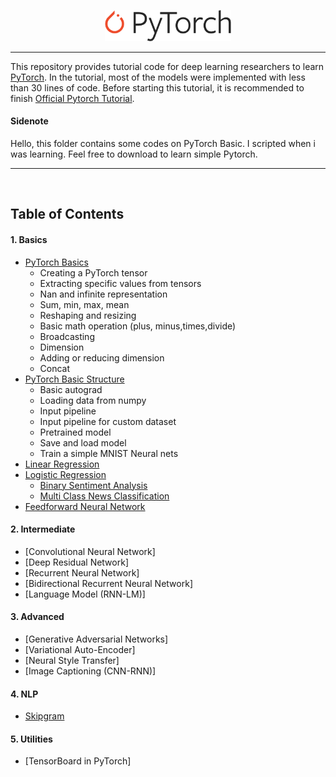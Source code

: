 <p align="center"><img width="40%" src="logo/Pytorch_logo.png" /></p>

--------------------------------------------------------------------------------

This repository provides tutorial code for deep learning researchers to learn [PyTorch](https://github.com/pytorch/pytorch). In the tutorial, most of the models were implemented with less than 30 lines of code. Before starting this tutorial, it is recommended to finish [Official Pytorch Tutorial](http://pytorch.org/tutorials/beginner/deep_learning_60min_blitz.html).

#### Sidenote
Hello, this folder contains some codes on PyTorch Basic. I scripted when i was learning. Feel free to download to learn simple Pytorch.

--------------------------------------------------------------------------------

<br/>

## Table of Contents

#### 1. Basics
* [PyTorch Basics](https://github.com/ymin-t/pytorch-tutorial-jupyter-notebooks/blob/main/tutorials/01-basic/pytorch_basic/PyTorch%20Basic.ipynb)
   * Creating a PyTorch tensor
   * Extracting specific values from tensors
   * Nan and infinite representation
   * Sum, min, max, mean
   * Reshaping and resizing
   * Basic math operation (plus, minus,times,divide)
   * Broadcasting
   * Dimension
   * Adding or reducing dimension
   * Concat
* [PyTorch Basic Structure](https://github.com/ymin-t/pytorch-tutorial-jupyter-notebooks/blob/main/tutorials/01-basic/pytorch_basic_structure/PyTorch%20Basic%20structure.ipynb)
   * Basic autograd
   * Loading data from numpy
   * Input pipeline
   * Input pipeline for custom dataset
   * Pretrained model
   * Save and load model
   * Train a simple MNIST Neural nets
* [Linear Regression](https://github.com/ymin-t/pytorch-tutorial-jupyter-notebooks/blob/main/tutorials/01-basic/pytorch_linear_regression/PyTorch%20Basic%20Linear%20regression.ipynb)
* [Logistic Regression](https://github.com/ymin-t/pytorch-tutorial-jupyter-notebooks/tree/main/tutorials/01-basic/pytorch_logistic_regression)
  * [Binary Sentiment Analysis](https://github.com/ymin-t/pytorch-tutorial-jupyter-notebooks/blob/main/tutorials/01-basic/pytorch_logistic_regression/Logistic%20regression-Binary%20sentiment%20analysis.ipynb)
  * [Multi Class News Classification](https://github.com/ymin-t/pytorch-tutorial-jupyter-notebooks/blob/main/tutorials/01-basic/pytorch_logistic_regression/Logistic%20Regression-Multi%20Class%20Classification.ipynb) 
* [Feedforward Neural Network](https://github.com/ymin-t/pytorch-tutorial-jupyter-notebooks/blob/main/tutorials/01-basic/pytorch_feedforward_neural_network/2layernn-backpropagation.ipynb)

#### 2. Intermediate
* [Convolutional Neural Network]
* [Deep Residual Network]
* [Recurrent Neural Network]
* [Bidirectional Recurrent Neural Network]
* [Language Model (RNN-LM)]

#### 3. Advanced
* [Generative Adversarial Networks]
* [Variational Auto-Encoder]
* [Neural Style Transfer]
* [Image Captioning (CNN-RNN)]

#### 4. NLP
* [Skipgram](https://github.com/ymin-t/pytorch-tutorial-jupyter-notebooks/blob/main/tutorials/04-npl/pytorch_skipgram/Skipgram.ipynb)


#### 5. Utilities
* [TensorBoard in PyTorch]



<br/>
